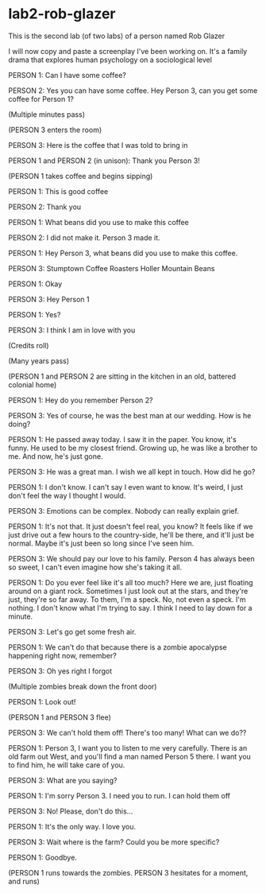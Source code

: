 # lab2-rob-glazer
This is the second lab (of two labs) of a person named Rob Glazer

I will now copy and paste a screenplay I've been working on. It's a family drama that explores human psychology on a sociological level 


PERSON 1: Can I have some coffee?

PERSON 2: Yes you can have some coffee. Hey Person 3, can you get some coffee for Person 1?

(Multiple minutes pass)

(PERSON 3 enters the room)

PERSON 3: Here is the coffee that I was told to bring in

PERSON 1 and PERSON 2 (in unison):
Thank you Person 3!

(PERSON 1 takes coffee and begins sipping)

PERSON 1: This is good coffee

PERSON 2: Thank you 

PERSON 1: What beans did you use to make this coffee

PERSON 2: I did not make it. Person 3 made it. 

PERSON 1: Hey Person 3, what beans did you use to make this coffee. 

PERSON 3: Stumptown Coffee Roasters Holler Mountain Beans

PERSON 1: Okay

PERSON 3: Hey Person 1

PERSON 1: Yes?

PERSON 3: I think I am in love with you

(Credits roll)

(Many years pass)

(PERSON 1 and PERSON 2 are sitting in the kitchen in an old, battered colonial home)

PERSON 1: Hey do you remember Person 2?

PERSON 3: Yes of course, he was the best man at our wedding. How is he doing?

PERSON 1: He passed away today. I saw it in the paper. You know, it's funny. He used to be my closest friend. Growing up, he was like a brother to me. And now, he's just gone. 

PERSON 3: He was a great man. I wish we all kept in touch. How did he go? 

PERSON 1: I don't know. I can't say I even want to know. It's weird, I just don't feel the way I thought I would.

PERSON 3: Emotions can be complex. Nobody can really explain grief. 

PERSON 1: It's not that. It just doesn't feel real, you know? It feels like if we just drive out a few hours to the country-side, he'll be there, and it'll just be normal. Maybe it's just been so long since I've seen him.

PERSON 3: We should pay our love to his family. Person 4 has always been so sweet, I can't even imagine how she's taking it all. 

PERSON 1: Do you ever feel like it's all too much? Here we are, just floating around on a giant rock. Sometimes I just look out at the stars, and they're just, they're so far away. To them, I'm a speck. No, not even a speck. I'm nothing. I don't know what I'm trying to say. I think I need to lay down for a minute. 

PERSON 3: Let's go get some fresh air. 

PERSON 1: We can't do that because there is a zombie apocalypse happening right now, remember?

PERSON 3: Oh yes right I forgot 

(Multiple zombies break down the front door)

PERSON 1: Look out! 

(PERSON 1 and PERSON 3 flee)

PERSON 3: We can't hold them off! There's too many! What can we do??

PERSON 1: Person 3, I want you to listen to me very carefully. There is an old farm out West, and you'll find a man named Person 5 there. I want you to find him, he will take care of you. 

PERSON 3: What are you saying?

PERSON 1: I'm sorry Person 3. I need you to run. I can hold them off

PERSON 3: No! Please, don't do this...

PERSON 1: It's the only way. I love you. 

PERSON 3: Wait where is the farm? Could you be more specific?

PERSON 1: Goodbye. 

(PERSON 1 runs towards the zombies. PERSON 3 hesitates for a moment, and runs)

